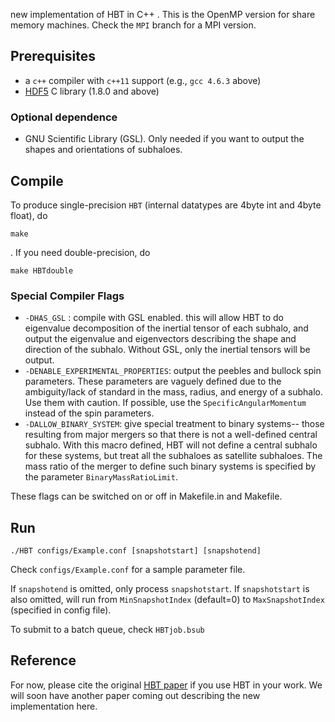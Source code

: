 new implementation of HBT in C++ . This is the OpenMP version for share memory machines. Check the `MPI` branch for a MPI version.

## Prerequisites

- a `c++` compiler with `c++11` support (e.g., `gcc 4.6.3` above)
- [HDF5](https://www.hdfgroup.org/) C library (1.8.0 and above)

### Optional dependence
- GNU Scientific Library (GSL). Only needed if you want to output the shapes and orientations of subhaloes.

## Compile
To produce single-precision `HBT` (internal datatypes are 4byte int and 4byte float), do

	make

. If you need double-precision, do

    make HBTdouble
    
### Special Compiler Flags
- `-DHAS_GSL` : compile with GSL enabled. this will allow HBT to do eigenvalue decomposition of the inertial tensor of each subhalo, and output the eigenvalue and eigenvectors describing the shape and direction of the subhalo. Without GSL, only the inertial tensors will be output.
- `-DENABLE_EXPERIMENTAL_PROPERTIES`: output the peebles and bullock spin parameters. These parameters are vaguely defined due to the ambiguity/lack of standard in the mass, radius, and energy of a subhalo. Use them with caution. If possible, use the `SpecificAngularMomentum` instead of the spin parameters.
- `-DALLOW_BINARY_SYSTEM`: give special treatment to binary systems-- those resulting from major mergers so that there is not a well-defined central subhalo. With this macro defined, HBT will not define a central subhalo for these systems, but treat all the subhaloes as satellite subhaloes. The mass ratio of the merger to define such binary systems is specified by the parameter `BinaryMassRatioLimit`.

These flags can be switched on or off in Makefile.in and Makefile.
 
## Run
 
    ./HBT configs/Example.conf [snapshotstart] [snapshotend]

Check `configs/Example.conf` for a sample parameter file.

If `snapshotend` is omitted, only process `snapshotstart`. If `snapshotstart` is also omitted, will run from `MinSnapshotIndex` (default=0) to `MaxSnapshotIndex` (specified in config file).

To submit to a batch queue, check `HBTjob.bsub`

## Reference
For now, please cite the original [HBT paper](http://adsabs.harvard.edu/abs/2012MNRAS.427.2437H) if you use HBT in your work. We will soon have another paper coming out describing the new implementation here.
